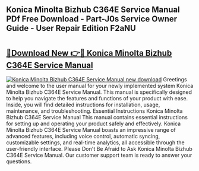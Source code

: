 ## Konica Minolta Bizhub C364E Service Manual PDf Free Download - Part-J0s Service Owner Guide - User Repair Edition F2aNU

# <h2><a href="http://bc41055.oget.top/?id=Konica+Minolta+Bizhub+C364E+Service+Manual">🔗Download New 👉🔴 Konica Minolta Bizhub C364E Service Manual</a></h2>

[![Konica Minolta Bizhub C364E Service Manual new download](https://i.imgur.com/5g1atiW.png)](http://bc41055.oget.top/?id=Konica+Minolta+Bizhub+C364E+Service+Manual)
Greetings and welcome to the user manual for your newly implemented system Konica Minolta Bizhub C364E Service Manual. This manual is specifically designed to help you navigate the features and functions of your product with ease. Inside, you will find detailed instructions for installation, usage, maintenance, and troubleshooting. Essential Instructions Konica Minolta Bizhub C364E Service Manual This manual contains essential instructions for setting up and operating your product safely and effectively. Konica Minolta Bizhub C364E Service Manual boasts an impressive range of advanced features, including voice control, automatic syncing, customizable settings, and real-time analytics, all accessible through the user-friendly interface. Please Don't Be Afraid to Ask Konica Minolta Bizhub C364E Service Manual. Our customer support team is ready to answer your questions.
